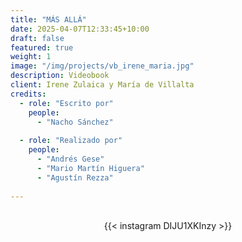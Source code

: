 ```yaml
---
title: "MÁS ALLÁ"
date: 2025-04-07T12:33:45+10:00
draft: false
featured: true
weight: 1
image: "/img/projects/vb_irene_maria.jpg"
description: Videobook
client: Irene Zulaica y María de Villalta
credits:
  - role: "Escrito por"
    people: 
      - "Nacho Sánchez"
  
  - role: "Realizado por"
    people: 
      - "Andrés Gese"
      - "Mario Martín Higuera"
      - "Agustín Rezza"
  
---
```

<br>
<div style="display: flex; justify-content: center;">
{{< instagram DIJU1XKInzy >}}
</div>
<br>
